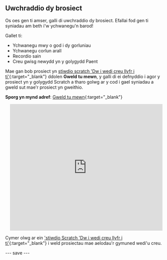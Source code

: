 ## Uwchraddio dy brosiect

Os oes gen ti amser, galli di uwchraddio dy brosiect. Efallai fod gen ti syniadau am beth i'w ychwanegu'n barod!

Gallet ti:
- Ychwanegu mwy o god i dy gorluniau
- Ychwanegu corlun arall
- Recordio sain
- Creu gwisg newydd yn y golygydd Paent

Mae gan bob prosiect yn [stiwdio scratch 'Dw i wedi creu llyfr i ti'](https://scratch.mit.edu/studios/29082370){:target="_blank"} ddolen **Gweld tu mewn**, y galli di ei defnyddio i agor y prosiect yn y golygydd Scratch a tharo golwg ar y cod i gael syniadau a gweld sut mae'r prosiect yn gweithio.

**Sporg yn mynd adref**: [Gweld tu mewn](https://scratch.mit.edu/projects/627820474/editor){:target="_blank"}
<div class="scratch-preview" style="margin-left: 15px;">
  <iframe allowtransparency="true" width="485" height="402" src="https://scratch.mit.edu/projects/embed/499498152/?autostart=false" frameborder="0"></iframe>
</div>

Cymer olwg ar ein ['stiwdio Scratch 'Dw i wedi creu llyfr i ti'](https://scratch.mit.edu/studios/29092393/){:target="_blank"} i weld prosiectau mae aelodau'r gymuned wedi'u creu.

--- save ---

